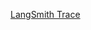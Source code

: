 [LangSmith Trace](https://smith.langchain.com/o/a8b3837f-50b5-4699-ba7f-d11feb4417fe/projects/p/6a403a77-f1b1-4ec0-8249-3f679a7436d7?timeModel=%7B%22duration%22%3A%227d%22%7D)
